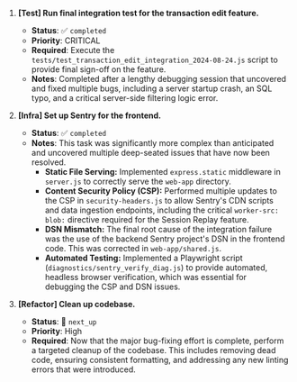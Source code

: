 1.  **[Test] Run final integration test for the transaction edit feature.**
    *   **Status**: ✅ `completed`
    *   **Priority**: CRITICAL
    *   **Required**: Execute the `tests/test_transaction_edit_integration_2024-08-24.js` script to provide final sign-off on the feature.
    *   **Notes**: Completed after a lengthy debugging session that uncovered and fixed multiple bugs, including a server startup crash, an SQL typo, and a critical server-side filtering logic error.

3.  **[Infra] Set up Sentry for the frontend.**
    *   **Status**: ✅ `completed`
    *   **Notes**: This task was significantly more complex than anticipated and uncovered multiple deep-seated issues that have now been resolved.
        *   **Static File Serving:** Implemented `express.static` middleware in `server.js` to correctly serve the `web-app` directory.
        *   **Content Security Policy (CSP):** Performed multiple updates to the CSP in `security-headers.js` to allow Sentry's CDN scripts and data ingestion endpoints, including the critical `worker-src: blob:` directive required for the Session Replay feature.
        *   **DSN Mismatch:** The final root cause of the integration failure was the use of the backend Sentry project's DSN in the frontend code. This was corrected in `web-app/shared.js`.
        *   **Automated Testing:** Implemented a Playwright script (`diagnostics/sentry_verify_diag.js`) to provide automated, headless browser verification, which was essential for debugging the CSP and DSN issues.

4. **[Refactor] Clean up codebase.**
    *   **Status**: 🔵 `next_up`
    *   **Priority**: High
    *   **Required**: Now that the major bug-fixing effort is complete, perform a targeted cleanup of the codebase. This includes removing dead code, ensuring consistent formatting, and addressing any new linting errors that were introduced.
